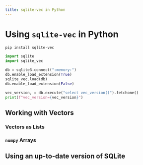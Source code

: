 ```yaml
---
title: sqlite-vec in Python
---
```


# Using `sqlite-vec` in Python

```bash
pip install sqlite-vec
```

```python
import sqlite
import sqlite_vec

db = sqlite3.connect(":memory:")
db.enable_load_extension(True)
sqlite_vec.load(db)
db.enable_load_extension(False)

vec_version, = db.execute("select vec_version()").fetchone()
print(f"vec_version={vec_version}")

```

## Working with Vectors

### Vectors as Lists

### `numpy` Arrays

## Using an up-to-date version of SQLite
